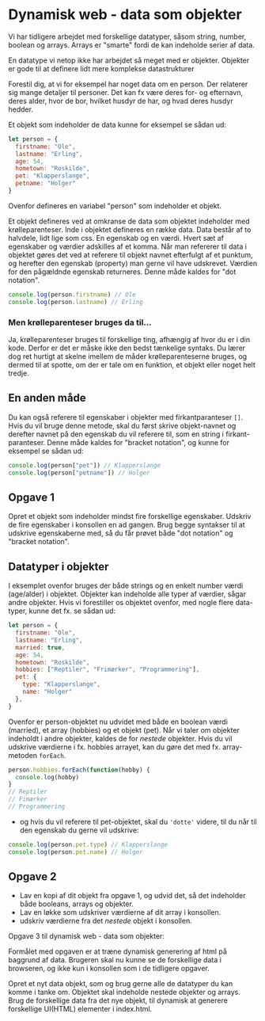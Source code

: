 # Dynamisk web - data som objekter

Vi har tidligere arbejdet med forskellige datatyper, såsom string, number, boolean og arrays.
Arrays er "smarte" fordi de kan indeholde serier af data.

En datatype vi netop ikke har arbejdet så meget med er objekter. Objekter er gode til at definere lidt mere komplekse datastrukturer

Forestil dig, at vi for eksempel har noget data om en person. Der relaterer sig mange detaljer til personer. Det kan fx være deres for- og efternavn, deres alder, hvor de bor, hvilket husdyr de har, og hvad deres husdyr hedder. 

Et objekt som indeholder de data kunne for eksempel se sådan ud:
```js
let person = {
  firstname: "Ole",
  lastname: "Erling",
  age: 54, 
  hometown: "Roskilde", 
  pet: "Klapperslange", 
  petname: "Holger"
}
```
Ovenfor defineres en variabel "person" som indeholder et objekt. 

Et objekt defineres ved at omkranse de data som objektet indeholder med krølleparenteser. Inde i objektet defineres en række data. Data består af to halvdele, lidt lige som css. En egenskab og en værdi. Hvert sæt af egenskaber og værdier adskilles af et komma. Når man refererer til data i objektet gøres det ved at referere til objekt navnet efterfulgt af et punktum, og herefter den egenskab (property) man gerne vil have udskrevet. Værdien for den pågældnde egenskab returneres. Denne måde kaldes for "dot notation". 

```js
console.log(person.firstname) // Ole
console.log(person.lastname) // Erling
```

### Men  krølleparenteser bruges da til...
Ja, krølleparenteser bruges til forskellige ting, afhængig af hvor du er i din kode. Derfor er det er måske ikke den bedst tænkelige syntaks. Du lærer dog ret hurtigt at skelne imellem de måder krølleparenteserne bruges, og dermed til at spotte, om der er tale om en funktion, et objekt eller noget helt tredje.

## En anden måde
Du kan også referere til egenskaber i objekter med firkantparanteser `[]`. Hvis du vil bruge denne metode, skal du først skrive objekt-navnet og derefter navnet på den egenskab du vil referere til, som en string i firkant-paranteser. Denne måde kaldes for "bracket notation", og kunne for eksempel se sådan ud: 

```js
console.log(person["pet"]) // Klapperslange
console.log(person["petname"]) // Holger
```


## Opgave 1 
Opret et objekt som indeholder mindst fire forskellige egenskaber. Udskriv de fire egenskaber i konsollen en ad gangen. Brug begge syntakser til at udskrive egenskaberne med, så du får prøvet både "dot notation" og "bracket notation".

## Datatyper i objekter
I eksemplet ovenfor bruges der både strings og en enkelt number værdi (age/alder) i objektet. 
Objekter kan indeholde alle typer af værdier, sågar andre objekter. Hvis vi forestiller os objektet ovenfor, med nogle flere data-typer, kunne det fx. se sådan ud: 

```js
let person = {
  firstname: "Ole",
  lastname: "Erling",
  married: true,
  age: 54, 
  hometown: "Roskilde", 
  hobbies: ["Reptiler", "Frimærker", "Programmering"],
  pet: {
    type: "Klapperslange", 
    name: "Holger"
  },
}
```

Ovenfor er person-objektet nu udvidet med både en boolean værdi (married), et array (hobbies) og et objekt (pet).
Når vi taler om objekter indeholdt i andre objekter, kaldes de for *nestede* objekter.
Hvis du vil udskrive værdierne i fx. hobbies arrayet, kan du gøre det med fx. array-metoden `forEach`.

```js
person.hobbies.forEach(function(hobby) {
  console.log(hobby)
}
// Reptiler
// Fimærker
// Programmering
```
- og hvis du vil referere til pet-objektet, skal du `'dotte'` videre, til du når til den egenskab du gerne vil udskrive: 

```js
console.log(person.pet.type) // Klapperslange
console.log(person.pet.name) // Holger
```

## Opgave 2 
- Lav en kopi af dit objekt fra opgave 1, og udvid det, så det indeholder både booleans, arrays og objekter. 
- Lav en løkke som udskriver værdierne af dit array i konsollen.
- udskriv værdierne fra det *nestede* objekt i konsollen.



Opgave 3 til dynamisk web - data som objekter:
 



	
Formålet med opgaven er at træne dynamisk generering af html på baggrund af data. Brugeren skal nu kunne se de forskellige data i browseren, og ikke kun i konsollen som i de tidligere opgaver.
	 
	
Opret et nyt data objekt, som og brug gerne alle de datatyper du kan komme i tanke om. Objektet skal indeholde nestede objekter og arrays. Brug de forskellige data fra det nye objekt, til dynamisk at generere forskellige UI(HTML) elementer i index.html.